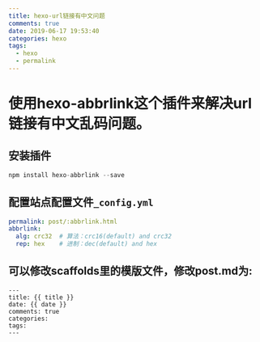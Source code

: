 ```yaml
---
title: hexo-url链接有中文问题
comments: true
date: 2019-06-17 19:53:40
categories: hexo
tags: 
  - hexo
  - permalink
---
```


# 使用hexo-abbrlink这个插件来解决url链接有中文乱码问题。

## 安装插件

``` javascript
npm install hexo-abbrlink --save
```

## 配置站点配置文件`_config.yml`

``` yml
permalink: post/:abbrlink.html
abbrlink:
  alg: crc32  # 算法：crc16(default) and crc32
  rep: hex    # 进制：dec(default) and hex
```
<!-- more -->
## 可以修改scaffolds里的模版文件，修改post.md为:

```
---
title: {{ title }}
date: {{ date }}
comments: true
categories:
tags:
---
```